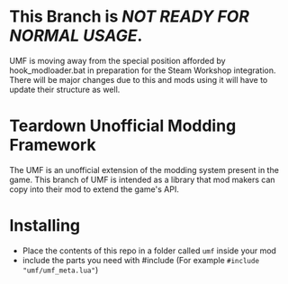 # This Branch is ***NOT READY FOR NORMAL USAGE***.
UMF is moving away from the special position afforded by hook_modloader.bat in preparation for the Steam Workshop integration. There will be major changes due to this and mods using it will have to update their structure as well.

# Teardown Unofficial Modding Framework

The UMF is an unofficial extension of the modding system present in the game.
This branch of UMF is intended as a library that mod makers can copy into their mod to extend the game's API.

# Installing

- Place the contents of this repo in a folder called `umf` inside your mod
- include the parts you need with #include (For example `#include "umf/umf_meta.lua"`)